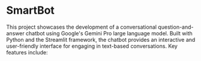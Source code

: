 # SmartBot
This project showcases the development of a conversational question-and-answer chatbot using Google's Gemini Pro large language model. Built with Python and the Streamlit framework, the chatbot provides an interactive and user-friendly interface for engaging in text-based conversations. Key features include:
